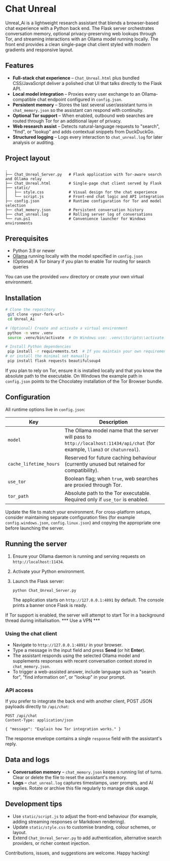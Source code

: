 # Chat Unreal

Unreal_Ai is a lightweight research assistant that blends a browser-based chat experience with a Python back end. The Flask server orchestrates conversation memory, optional privacy-preserving web lookups through Tor, and streaming interactions with an Ollama model running locally. The front end provides a clean single-page chat client styled with modern gradients and responsive layout.

## Features

- **Full-stack chat experience** – `Chat_Unreal.html` plus bundled CSS/JavaScript deliver a polished chat UI that talks directly to the Flask API.
- **Local model integration** – Proxies every user exchange to an Ollama-compatible chat endpoint configured in `config.json`.
- **Persistent memory** – Stores the last several user/assistant turns in `chat_memory.json` so the assistant can respond with continuity.
- **Optional Tor support** – When enabled, outbound web searches are routed through Tor for an additional layer of privacy.
- **Web research assist** – Detects natural-language requests to "search", "find", or "lookup" and adds contextual snippets from DuckDuckGo.
- **Structured logging** – Logs every interaction to `chat_unreal.log` for later analysis or auditing.

## Project layout

```
.
├── Chat_Unreal_Server.py   # Flask application with Tor-aware search and Ollama relay
├── Chat_Unreal.html        # Single-page chat client served by Flask
├── static/
│   ├── style.css           # Visual design for the chat experience
│   └── script.js           # Front-end chat logic and API integration
├── config.json             # Runtime configuration for Tor and model selection
├── chat_memory.json        # Persistent conversation history
├── chat_unreal.log         # Rolling server log of conversations
└── run.ps1                 # Convenience launcher for Windows environments
```

## Prerequisites

- Python 3.9 or newer
- [Ollama](https://ollama.com/) running locally with the model specified in `config.json`
- (Optional) A Tor binary if you plan to enable Tor routing for search queries

You can use the provided `venv` directory or create your own virtual environment.

## Installation

```bash
# Clone the repository
 git clone <your-fork-url>
 cd Unreal_Ai

# (Optional) Create and activate a virtual environment
 python -m venv .venv
 source .venv/bin/activate  # On Windows use: .venv\\Scripts\\activate

# Install Python dependencies
 pip install -r requirements.txt  # If you maintain your own requirements file
# or install the minimal set manually
 pip install flask requests beautifulsoup4
```

If you plan to rely on Tor, ensure it is installed locally and that you know the absolute path to the executable. On Windows the example path in `config.json` points to the Chocolatey installation of the Tor Browser bundle.

## Configuration

All runtime options live in `config.json`:

| Key | Description |
| --- | --- |
| `model` | The Ollama model name that the server will pass to `http://localhost:11434/api/chat` (for example, `llama3` or `chatunreal`). |
| `cache_lifetime_hours` | Reserved for future caching behaviour (currently unused but retained for compatibility). |
| `use_tor` | Boolean flag; when `true`, web searches are proxied through Tor. |
| `tor_path` | Absolute path to the Tor executable. Required only if `use_tor` is enabled. |

Update the file to match your environment. For cross-platform setups, consider maintaining separate configuration files (for example `config.windows.json`, `config.linux.json`) and copying the appropriate one before launching the server.

## Running the server

1. Ensure your Ollama daemon is running and serving requests on `http://localhost:11434`.
2. Activate your Python environment.
3. Launch the Flask server:

   ```bash
   python Chat_Unreal_Server.py
   ```

   The application starts on `http://127.0.0.1:4891` by default. The console prints a banner once Flask is ready.

If Tor support is enabled, the server will attempt to start Tor in a background thread during initialisation. *** Use a VPN ***

### Using the chat client

- Navigate to `http://127.0.0.1:4891/` in your browser.
- Type a message in the input field and press **Send** (or hit **Enter**).
- The assistant responds using the selected Ollama model and supplements responses with recent conversation context stored in `chat_memory.json`.
- To trigger a web-assisted answer, include language such as "search for", "find information on", or "lookup" in your prompt.

### API access

If you prefer to integrate the back end with another client, POST JSON payloads directly to `/api/chat`:

```http
POST /api/chat
Content-Type: application/json

{ "message": "Explain how Tor integration works." }
```

The response envelope contains a single `response` field with the assistant's reply.

## Data and logs

- **Conversation memory** – `chat_memory.json` keeps a running list of turns. Clear or delete the file to reset the assistant's memory.
- **Logs** – `chat_unreal.log` captures timestamps, user prompts, and AI replies. Rotate or archive this file regularly to manage disk usage.

## Development tips

- Use `static/script.js` to adjust the front-end behaviour (for example, adding streaming responses or Markdown rendering).
- Update `static/style.css` to customise branding, colour schemes, or layout.
- Extend `Chat_Unreal_Server.py` to add authentication, alternative search providers, or richer context injection.

Contributions, issues, and suggestions are welcome. Happy hacking!

